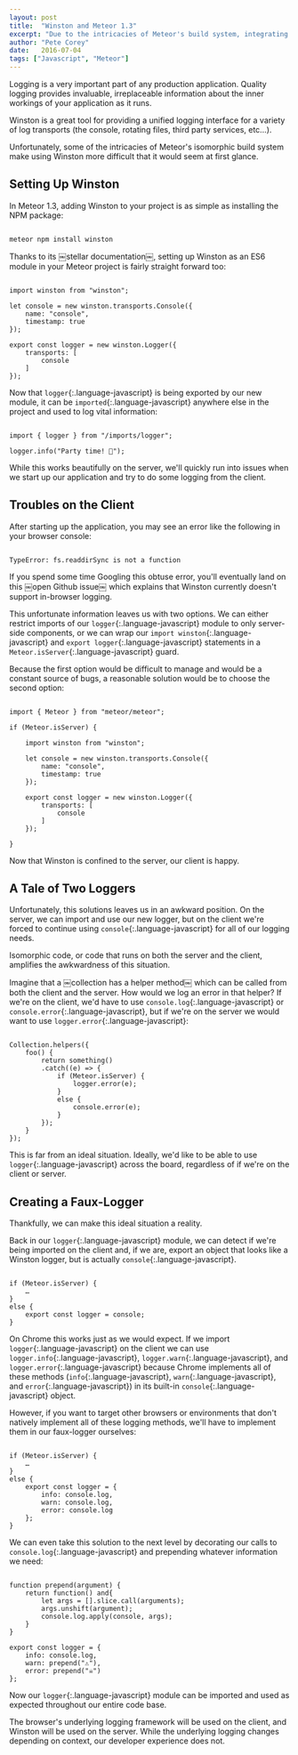 ```yaml
---
layout: post
title:  "Winston and Meteor 1.3"
excerpt: "Due to the intricacies of Meteor's build system, integrating Winston into your Meteor project is more difficult that it seems at first glance."
author: "Pete Corey"
date:   2016-07-04
tags: ["Javascript", "Meteor"]
---
```


Logging is a very important part of any production application. Quality logging provides invaluable, irreplaceable information about the inner workings of your application as it runs.

Winston is a great tool for providing a unified logging interface for a variety of log transports (the console, rotating files, third party services, etc…).

Unfortunately, some of the intricacies of Meteor's isomorphic build system make using Winston more difficult that it would seem at first glance.

## Setting Up Winston

In Meteor 1.3, adding Winston to your project is as simple as installing the NPM package:

<pre class='language-javascript'><code class='language-javascript'>
meteor npm install winston
</code></pre>

Thanks to its ￼stellar documentation￼, setting up Winston as an ES6 module in your Meteor project is fairly straight forward too:

<pre class='language-javascript'><code class='language-javascript'>
import winston from "winston";

let console = new winston.transports.Console({
    name: "console",
    timestamp: true
});

export const logger = new winston.Logger({
    transports: [
        console
    ]
});
</code></pre>

Now that `logger`{:.language-javascript} is being exported by our new module, it can be `imported`{:.language-javascript} anywhere else in the project and used to log vital information:

<pre class='language-javascript'><code class='language-javascript'>
import { logger } from "/imports/logger";

logger.info("Party time! 🎉");
</code></pre>

While this works beautifully on the server, we'll quickly run into issues when we start up our application and try to do some logging from the client.

## Troubles on the Client

After starting up the application, you may see an error like the following in your browser console:

<pre class='language-javascript'><code class='language-javascript'>
TypeError: fs.readdirSync is not a function
</code></pre>

If you spend some time Googling this obtuse error, you'll eventually land on this ￼open Github issue￼ which explains that Winston currently doesn't support in-browser logging.

This unfortunate information leaves us with two options. We can either restrict imports of our `logger`{:.language-javascript} module to only server-side components, or we can wrap our `import winston`{:.language-javascript} and `export logger`{:.language-javascript} statements in a `Meteor.isServer`{:.language-javascript} guard.

Because the first option would be difficult to manage and would be a constant source of bugs, a reasonable solution would be to choose the second option:

<pre class='language-javascript'><code class='language-javascript'>
import { Meteor } from "meteor/meteor";

if (Meteor.isServer) {

    import winston from "winston";

    let console = new winston.transports.Console({
        name: "console",
        timestamp: true
    });

    export const logger = new winston.Logger({
        transports: [
            console
        ]
    });
    
}
</code></pre>

Now that Winston is confined to the server, our client is happy.

## A Tale of Two Loggers

Unfortunately, this solutions leaves us in an awkward position. On the server, we can import and use our new logger, but on the client we're forced to continue using `console`{:.language-javascript} for all of our logging needs.

Isomorphic code, or code that runs on both the server and the client, amplifies the awkwardness of this situation.

Imagine that a ￼collection has a helper method￼ which can be called from both the client and the server. How would we log an error in that helper? If we're on the client, we'd have to use `console.log`{:.language-javascript} or `console.error`{:.language-javascript}, but if we're on the server we would want to use `logger.error`{:.language-javascript}:

<pre class='language-javascript'><code class='language-javascript'>
Collection.helpers({
    foo() {
        return something()
        .catch((e) => {
            if (Meteor.isServer) {
                logger.error(e);
            }
            else {
                console.error(e);
            }
        });
    }
});
</code></pre>

This is far from an ideal situation. Ideally, we'd like to be able to use `logger`{:.language-javascript} across the board, regardless of if we're on the client or server.

## Creating a Faux-Logger

Thankfully, we can make this ideal situation a reality.

Back in our `logger`{:.language-javascript} module, we can detect if we're being imported on the client and, if we are, export an object that looks like a Winston logger, but is actually `console`{:.language-javascript}.

<pre class='language-javascript'><code class='language-javascript'>
if (Meteor.isServer) {
    …
}
else {
    export const logger = console;
}
</code></pre>

On Chrome this works just as we would expect. If we import `logger`{:.language-javascript} on the client we can use `logger.info`{:.language-javascript}, `logger.warn`{:.language-javascript}, and `logger.error`{:.language-javascript} because Chrome implements all of these methods (`info`{:.language-javascript}, `warn`{:.language-javascript}, and `error`{:.language-javascript}) in its built-in `console`{:.language-javascript} object.

However, if you want to target other browsers or environments that don't natively implement all of these logging methods, we'll have to implement them in our faux-logger ourselves:

<pre class='language-javascript'><code class='language-javascript'>
if (Meteor.isServer) {
    …
}
else {
    export const logger = {
        info: console.log,
        warn: console.log,
        error: console.log
    };
}
</code></pre>

We can even take this solution to the next level by decorating our calls to `console.log`{:.language-javascript} and prepending whatever information we need:

<pre class='language-javascript'><code class='language-javascript'>
function prepend(argument) {
    return function() and{
        let args = [].slice.call(arguments);
        args.unshift(argument);
        console.log.apply(console, args);
    }
}

export const logger = {
    info: console.log,
    warn: prepend("⚠️"),
    error: prepend("☠️")
};
</code></pre>

Now our `logger`{:.language-javascript} module can be imported and used as expected throughout our entire code base.

The browser's underlying logging framework will be used on the client, and Winston will be used on the server. While the underlying logging changes depending on context, our developer experience does not.
